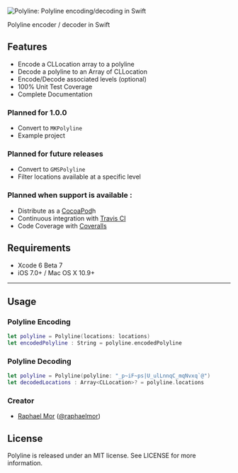 ![Polyline: Polyline encoding/decoding in Swift](https://raw.githubusercontent.com/raphaelmor/Polyline/assets/polyline.png)

Polyline encoder / decoder in Swift

## Features

- Encode a CLLocation array to a polyline
- Decode a polyline to an Array of CLLocation
- Encode/Decode associated levels (optional)
- 100% Unit Test Coverage
- Complete Documentation

### Planned for 1.0.0

- Convert to `MKPolyline`
- Example project

### Planned for future releases 

- Convert to `GMSPolyline`
- Filter locations available at a specific level

### Planned when support is available :

- Distribute as a [CocoaPod](http://cocoapods.org)h
- Continuous integration with [Travis CI](http://travis-ci.org)
- Code Coverage with [Coveralls](https://coveralls.io)


## Requirements

- Xcode 6 Beta 7
- iOS 7.0+ / Mac OS X 10.9+

---

## Usage

### Polyline Encoding

```swift
let polyline = Polyline(locations: locations)
let encodedPolyline : String = polyline.encodedPolyline
```

### Polyline Decoding

```swift
let polyline = Polyline(polyline: "_p~iF~ps|U_ulLnnqC_mqNvxq`@")
let decodedLocations : Array<CLLocation>? = polyline.locations
```


### Creator

- [Raphael Mor](http://github.com/raphaelmor) ([@raphaelmor](https://twitter.com/raphaelmor))

## License

Polyline is released under an MIT license. See LICENSE for more information.

